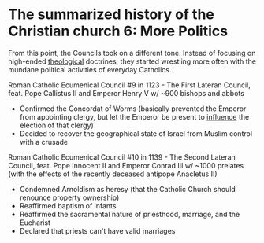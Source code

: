
# The summarized history of the Christian church 6: More Politics

From this point, the Councils took on a different tone. Instead of focusing on high-ended [theological](theology.md) doctrines, they started wrestling more often with the mundane political activities of everyday Catholics.

Roman Catholic Ecumenical Council #9 in 1123 - The First Lateran Council, feat. Pope Callistus II and Emperor Henry V w/ ~900 bishops and abbots

- Confirmed the Concordat of Worms (basically prevented the Emperor from appointing clergy, but let the Emperor be present to [influence](power-influence.md) the election of that clergy)
- Decided to recover the geographical state of Israel from Muslim control with a crusade

Roman Catholic Ecumenical Council #10 in 1139 - The Second Lateran Council, feat. Pope Innocent II and Emperor Conrad III w/ ~1000 prelates (with the effects of the recently deceased antipope Anacletus II)

- Condemned Arnoldism as heresy (that the Catholic Church should renounce property ownership)
- Reaffirmed baptism of infants
- Reaffirmed the sacramental nature of priesthood, marriage, and the Eucharist
- Declared that priests can't have valid marriages
